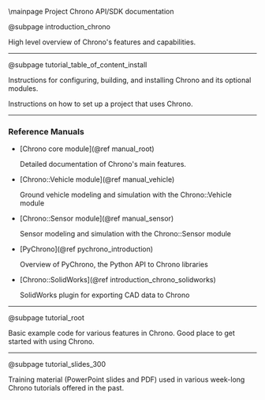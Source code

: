 \mainpage Project Chrono API/SDK documentation

@subpage introduction_chrono

High level overview of Chrono's features and capabilities.

---

@subpage tutorial_table_of_content_install

Instructions for configuring, building, and installing Chrono and its optional modules.

Instructions on how to set up a project that uses Chrono.

---

### Reference Manuals

- [Chrono core module](@ref manual_root)

  Detailed documentation of Chrono's main features.


- [Chrono::Vehicle module](@ref manual_vehicle)

  Ground vehicle modeling and simulation with the Chrono::Vehicle module


- [Chrono::Sensor module](@ref manual_sensor)

  Sensor modeling and simulation with the Chrono::Sensor module


- [PyChrono](@ref pychrono_introduction)

  Overview of PyChrono, the Python API to Chrono libraries


- [Chrono::SolidWorks](@ref introduction_chrono_solidworks)

  SolidWorks plugin for exporting CAD data to Chrono

---

@subpage tutorial_root

Basic example code for various features in Chrono. Good place to get started with using Chrono.

---

@subpage tutorial_slides_300

Training material (PowerPoint slides and PDF) used in various week-long Chrono tutorials offered in the past.
